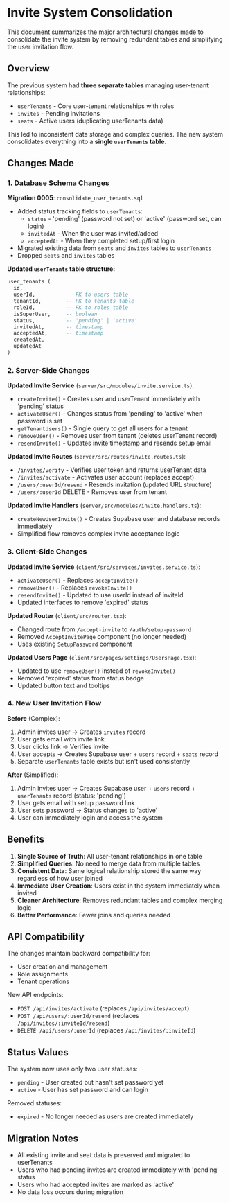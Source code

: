 # Invite System Consolidation

This document summarizes the major architectural changes made to consolidate the invite system by removing redundant tables and simplifying the user invitation flow.

## Overview

The previous system had **three separate tables** managing user-tenant relationships:
- `userTenants` - Core user-tenant relationships with roles
- `invites` - Pending invitations 
- `seats` - Active users (duplicating userTenants data)

This led to inconsistent data storage and complex queries. The new system consolidates everything into a **single `userTenants` table**.

## Changes Made

### 1. Database Schema Changes

**Migration 0005**: `consolidate_user_tenants.sql`
- Added status tracking fields to `userTenants`:
  - `status` - 'pending' (password not set) or 'active' (password set, can login)
  - `invitedAt` - When the user was invited/added
  - `acceptedAt` - When they completed setup/first login
- Migrated existing data from `seats` and `invites` tables to `userTenants`
- Dropped `seats` and `invites` tables

**Updated `userTenants` table structure:**
```sql
user_tenants (
  id,
  userId,          -- FK to users table
  tenantId,        -- FK to tenants table  
  roleId,          -- FK to roles table
  isSuperUser,     -- boolean
  status,          -- 'pending' | 'active' 
  invitedAt,       -- timestamp
  acceptedAt,      -- timestamp
  createdAt,
  updatedAt
)
```

### 2. Server-Side Changes

**Updated Invite Service** (`server/src/modules/invite.service.ts`):
- `createInvite()` - Creates user and userTenant immediately with 'pending' status
- `activateUser()` - Changes status from 'pending' to 'active' when password is set
- `getTenantUsers()` - Single query to get all users for a tenant
- `removeUser()` - Removes user from tenant (deletes userTenant record)
- `resendInvite()` - Updates invite timestamp and resends setup email

**Updated Invite Routes** (`server/src/routes/invite.routes.ts`):
- `/invites/verify` - Verifies user token and returns userTenant data
- `/invites/activate` - Activates user account (replaces accept)
- `/users/:userId/resend` - Resends invitation (updated URL structure)  
- `/users/:userId` DELETE - Removes user from tenant

**Updated Invite Handlers** (`server/src/modules/invite.handlers.ts`):
- `createNewUserInvite()` - Creates Supabase user and database records immediately
- Simplified flow removes complex invite acceptance logic

### 3. Client-Side Changes

**Updated Invite Service** (`client/src/services/invites.service.ts`):
- `activateUser()` - Replaces `acceptInvite()`
- `removeUser()` - Replaces `revokeInvite()`
- `resendInvite()` - Updated to use userId instead of inviteId
- Updated interfaces to remove 'expired' status

**Updated Router** (`client/src/router.tsx`):
- Changed route from `/accept-invite` to `/auth/setup-password`
- Removed `AcceptInvitePage` component (no longer needed)
- Uses existing `SetupPassword` component

**Updated Users Page** (`client/src/pages/settings/UsersPage.tsx`):
- Updated to use `removeUser()` instead of `revokeInvite()`
- Removed 'expired' status from status badge
- Updated button text and tooltips

### 4. New User Invitation Flow

**Before** (Complex):
1. Admin invites user → Creates `invites` record
2. User gets email with invite link  
3. User clicks link → Verifies invite
4. User accepts → Creates Supabase user + `users` record + `seats` record
5. Separate `userTenants` table exists but isn't used consistently

**After** (Simplified):
1. Admin invites user → Creates Supabase user + `users` record + `userTenants` record (status: 'pending')
2. User gets email with setup password link
3. User sets password → Status changes to 'active'
4. User can immediately login and access the system

## Benefits

1. **Single Source of Truth**: All user-tenant relationships in one table
2. **Simplified Queries**: No need to merge data from multiple tables
3. **Consistent Data**: Same logical relationship stored the same way regardless of how user joined
4. **Immediate User Creation**: Users exist in the system immediately when invited
5. **Cleaner Architecture**: Removes redundant tables and complex merging logic
6. **Better Performance**: Fewer joins and queries needed

## API Compatibility

The changes maintain backward compatibility for:
- User creation and management
- Role assignments  
- Tenant operations

New API endpoints:
- `POST /api/invites/activate` (replaces `/api/invites/accept`)
- `POST /api/users/:userId/resend` (replaces `/api/invites/:inviteId/resend`)
- `DELETE /api/users/:userId` (replaces `/api/invites/:inviteId`)

## Status Values

The system now uses only two user statuses:
- `pending` - User created but hasn't set password yet
- `active` - User has set password and can login

Removed statuses:
- `expired` - No longer needed as users are created immediately

## Migration Notes

- All existing invite and seat data is preserved and migrated to userTenants
- Users who had pending invites are created immediately with 'pending' status
- Users who had accepted invites are marked as 'active'
- No data loss occurs during migration 